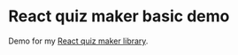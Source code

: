 # React quiz maker basic demo

Demo for my [React quiz maker library](https://github.com/martinkz/react-quiz-maker).
